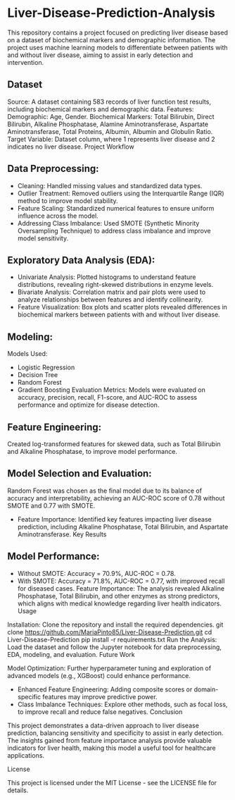# Liver-Disease-Prediction-Analysis

This repository contains a project focused on predicting liver disease based on a dataset of biochemical markers and demographic information. The project uses machine learning models to differentiate between patients with and without liver disease, aiming to assist in early detection and intervention.

## Dataset

Source: A dataset containing 583 records of liver function test results, including biochemical markers and demographic data.
Features:
Demographic: Age, Gender.
Biochemical Markers: Total Bilirubin, Direct Bilirubin, Alkaline Phosphatase, Alamine Aminotransferase, Aspartate Aminotransferase, Total Proteins, Albumin, Albumin and Globulin Ratio.
Target Variable: Dataset column, where 1 represents liver disease and 2 indicates no liver disease.
Project Workflow

## Data Preprocessing:

* Cleaning: Handled missing values and standardized data types.
* Outlier Treatment: Removed outliers using the Interquartile Range (IQR) method to improve model stability.
* Feature Scaling: Standardized numerical features to ensure uniform influence across the model.
* Addressing Class Imbalance: Used SMOTE (Synthetic Minority Oversampling Technique) to address class imbalance and improve model sensitivity.

## Exploratory Data Analysis (EDA):

* Univariate Analysis: Plotted histograms to understand feature distributions, revealing right-skewed distributions in enzyme levels.
* Bivariate Analysis: Correlation matrix and pair plots were used to analyze relationships between features and identify collinearity.
* Feature Visualization: Box plots and scatter plots revealed differences in biochemical markers between patients with and without liver disease.

## Modeling:

Models Used:
* Logistic Regression
* Decision Tree
* Random Forest
* Gradient Boosting
Evaluation Metrics: Models were evaluated on accuracy, precision, recall, F1-score, and AUC-ROC to assess performance and optimize for disease detection.

## Feature Engineering:
Created log-transformed features for skewed data, such as Total Bilirubin and Alkaline Phosphatase, to improve model performance.

## Model Selection and Evaluation:

Random Forest was chosen as the final model due to its balance of accuracy and interpretability, achieving an AUC-ROC score of 0.78 without SMOTE and 0.77 with SMOTE.
* Feature Importance: Identified key features impacting liver disease prediction, including Alkaline Phosphatase, Total Bilirubin, and Aspartate Aminotransferase.
Key Results

## Model Performance:

* Without SMOTE: Accuracy = 70.9%, AUC-ROC = 0.78.
* With SMOTE: Accuracy = 71.8%, AUC-ROC = 0.77, with improved recall for diseased cases.
Feature Importance: The analysis revealed Alkaline Phosphatase, Total Bilirubin, and other enzymes as strong predictors, which aligns with medical knowledge regarding liver health indicators.
Usage

Installation: Clone the repository and install the required dependencies.
git clone https://github.com/MariaPinto85/Liver-Disease-Prediction.git
cd Liver-Disease-Prediction
pip install -r requirements.txt
Run the Analysis: Load the dataset and follow the Jupyter notebook for data preprocessing, EDA, modeling, and evaluation.
Future Work

Model Optimization: Further hyperparameter tuning and exploration of advanced models (e.g., XGBoost) could enhance performance.
* Enhanced Feature Engineering: Adding composite scores or domain-specific features may improve predictive power.
* Class Imbalance Techniques: Explore other methods, such as focal loss, to improve recall and reduce false negatives.
Conclusion

This project demonstrates a data-driven approach to liver disease prediction, balancing sensitivity and specificity to assist in early detection. The insights gained from feature importance analysis provide valuable indicators for liver health, making this model a useful tool for healthcare applications.

License

This project is licensed under the MIT License - see the LICENSE file for details.

